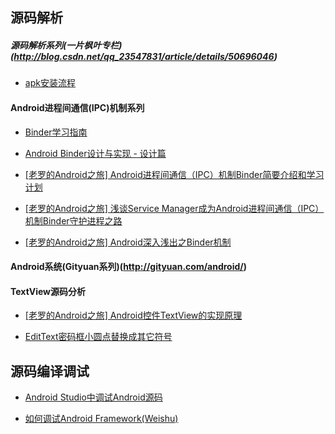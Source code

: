 
## 源码解析

##### 源码解析系列(一片枫叶专栏)(http://blog.csdn.net/qq_23547831/article/details/50696046)
* [apk安装流程](http://blog.csdn.net/qq_23547831/article/details/51210682)

#### Android进程间通信(IPC)机制系列
* [Binder学习指南](http://weishu.me/2016/01/12/binder-index-for-newer/)
* [Android Binder设计与实现 - 设计篇](http://blog.csdn.net/universus/article/details/6211589)

* [[老罗的Android之旅] Android进程间通信（IPC）机制Binder简要介绍和学习计划](http://blog.csdn.net/luoshengyang/article/details/6618363)

* [[老罗的Android之旅] 浅谈Service Manager成为Android进程间通信（IPC）机制Binder守护进程之路](http://blog.csdn.net/luoshengyang/article/details/6621566)

* [[老罗的Android之旅] Android深入浅出之Binder机制](http://www.cnblogs.com/innost/archive/2011/01/09/1931456.html)

#### Android系统(Gityuan系列)(http://gityuan.com/android/)

#### TextView源码分析
* [[老罗的Android之旅] Android控件TextView的实现原理](http://blog.csdn.net/luoshengyang/article/details/8636153)

* [EditText密码框小圆点替换成其它符号](http://blog.csdn.net/jdsjlzx/article/details/25064867)

## 源码编译调试
* [Android Studio中调试Android源码](http://blog.csdn.net/murphykwu/article/details/52117907)

* [如何调试Android Framework(Weishu)](http://weishu.me/2016/05/30/how-to-debug-android-framework/)


